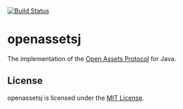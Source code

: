 [![Build Status](https://travis-ci.org/chaintope/openassetsj.svg?branch=master)](https://travis-ci.org/chaintope/openassetsj)

# openassetsj 
The implementation of the [Open Assets Protocol](https://github.com/OpenAssets/open-assets-protocol) for Java.


## License

openassetsj is licensed under the [MIT License](LICENSE).
